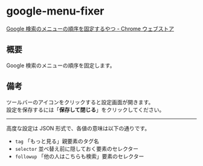 # google-menu-fixer
[Google 検索のメニューの順序を固定するやつ - Chrome ウェブストア](https://chrome.google.com/webstore/detail/dgonbchckfmcfhgehahdpfmjbmgadjea)

## 概要
Google 検索のメニューの順序を固定します。

## 備考
ツールバーのアイコンをクリックすると設定画面が開きます。  
設定を保存するには「**保存して閉じる**」をクリックしてください。

---

高度な設定は JSON 形式で、各値の意味は以下の通りです。
* `tag` 「もっと見る」親要素のタグ名
* `selector` 並べ替え前に隠しておく要素のセレクター
* `followup` 「他の人はこちらも検索」要素のセレクター
